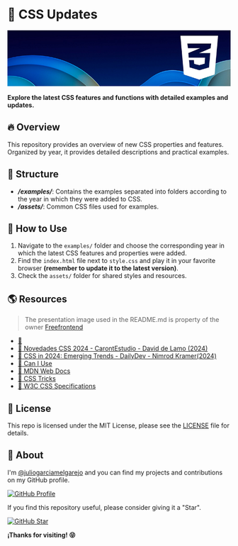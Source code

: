 # :star2: CSS Updates

![CSS Image Banner](media/css-banner.jpg)

**Explore the latest CSS features and functions with detailed examples and updates.**

## :fire: Overview

This repository provides an overview of new CSS properties and features. Organized by year, it provides detailed descriptions and practical examples.

## :file_folder: Structure

- ***/examples/***: Contains the examples separated into folders according to the year in which they were added to CSS.
- ***/assets/***: Common CSS files used for examples.

## :rocket: How to Use

1. Navigate to the `examples/` folder and choose the corresponding year in which the latest CSS features and properties were added.
2. Find the `index.html` file next to `style.css` and play it in your favorite browser **(remember to update it to the latest version)**.
3. Check the `assets/` folder for shared styles and resources.

## :earth_americas: Resources

> The presentation image used in the README.md is property of the owner [Freefrontend](https://freefrontend.com/css-code-examples/)

- [:link: ](https://lenguajecss.com/css/)
- [:link: Novedades CSS 2024 - CarontEstudio - David de Lamo (2024)](https://carontestudio.com/blog/novedades-css-2024/)
- [:link: CSS in 2024: Emerging Trends - DailyDev - Nimrod Kramer(2024)](https://daily.dev/es/blog/css-in-2024-emerging-trends)
- [:link: Can I Use](https://caniuse.com/)
- [:link: MDN Web Docs](https://developer.mozilla.org/en-US/docs/Web/CSS)
- [:link: CSS Tricks](https://css-tricks.com/)
- [:link: W3C CSS Specifications](https://www.w3.org/Style/CSS/)

## :scroll: License

This repo is licensed under the MIT License, please see the [LICENSE](LICENSE) file for details.

## :sparkling_heart: About

I'm [@juliogarciamelgarejo](https://github.com/juliogarciamelgarejo/juliogarciamelgarejo) and you can find my projects and contributions on my GitHub profile.

[![GitHub Profile](https://img.shields.io/badge/GitHub-VISIT_PROFILE-14a1f6?style=for-the-badge&logo=github&logoColor=white&labelColor=black)](https://github.com/juliogarciamelgarejo/)

If you find this repository useful, please consider giving it a "Star".

[![GitHub Star](https://img.shields.io/badge/GitHub-Give_a_Star-yellow?style=for-the-badge&logo=github&logoColor=white&labelColor=black)](https://github.com/juliogarciamelgarejo/css-updates/stargazers)

**¡Thanks for visiting! :stuck_out_tongue_closed_eyes:**
